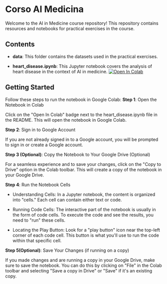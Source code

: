 # Corso AI Medicina

Welcome to the AI in Medicine course repository! This repository contains resources and notebooks for practical exercises in the course.

## Contents

- **data**: This folder contains the datasets used in the practical exercises.

- **heart_disease.ipynb**: This Jupyter notebook covers the analysis of heart disease in the context of AI in medicine.
  [![Open In Colab](https://img.shields.io/badge/Open%20In%20Colab-blue?logo=google-colab)](https://colab.research.google.com/github/andreacorvaglia-unisr/corso-ai-medicina/blob/main/heart_disease.ipynb)
  
## Getting Started

Follow these steps to run the notebook in Google Colab:
**Step 1**: Open the Notebook in Colab

Click on the "Open In Colab" badge next to the heart_disease.ipynb file in the README. This will open the notebook in Google Colab.

**Step 2**: Sign in to Google Account

If you are not already signed in to a Google account, you will be prompted to sign in or create a Google account.

**Step 3 (Optional)**: Copy the Notebook to Your Google Drive (Optional)

For a seamless experience and to save your changes, click on the "Copy to Drive" option in the Colab toolbar. This will create a copy of the notebook in your Google Drive.

**Step 4**: Run the Notebook Cells

- Understanding Cells: In a Jupyter notebook, the content is organized into "cells." Each cell can contain either text or code.

- Running Code Cells: The interactive part of the notebook is usually in the form of code cells. To execute the code and see the results, you need to "run" these cells.

- Locating the Play Button: Look for a "play button" icon near the top-left corner of each code cell. This button is what you'll use to run the code within that specific cell.

**Step 5(Optional)**: Save Your Changes (if running on a copy)

If you made changes and are running a copy in your Google Drive, make sure to save the notebook. You can do this by clicking on "File" in the Colab toolbar and selecting "Save a copy in Drive" or "Save" if it's an existing copy.
